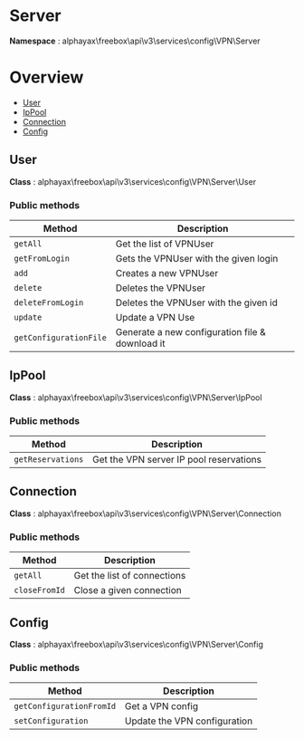 # Server

**Namespace**  : alphayax\freebox\api\v3\services\config\VPN\Server

# Overview

- [User](Server.md#User)
- [IpPool](Server.md#IpPool)
- [Connection](Server.md#Connection)
- [Config](Server.md#Config)


<a name="User"></a>
## User

**Class**  : alphayax\freebox\api\v3\services\config\VPN\Server\User

### Public methods

| Method | Description |
|---|---|
| `getAll` | Get the list of VPNUser | 
| `getFromLogin` | Gets the VPNUser with the given login | 
| `add` | Creates a new VPNUser | 
| `delete` | Deletes the VPNUser | 
| `deleteFromLogin` | Deletes the VPNUser with the given id | 
| `update` | Update a VPN Use | 
| `getConfigurationFile` | Generate a new configuration file & download it | 

<a name="IpPool"></a>
## IpPool

**Class**  : alphayax\freebox\api\v3\services\config\VPN\Server\IpPool

### Public methods

| Method | Description |
|---|---|
| `getReservations` | Get the VPN server IP pool reservations | 

<a name="Connection"></a>
## Connection

**Class**  : alphayax\freebox\api\v3\services\config\VPN\Server\Connection

### Public methods

| Method | Description |
|---|---|
| `getAll` | Get the list of connections | 
| `closeFromId` | Close a given connection | 

<a name="Config"></a>
## Config

**Class**  : alphayax\freebox\api\v3\services\config\VPN\Server\Config

### Public methods

| Method | Description |
|---|---|
| `getConfigurationFromId` | Get a VPN config | 
| `setConfiguration` | Update the VPN configuration | 
